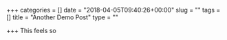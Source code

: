 +++
categories = []
date = "2018-04-05T09:40:26+00:00"
slug = ""
tags = []
title = "Another Demo Post"
type = ""

+++
This feels so 